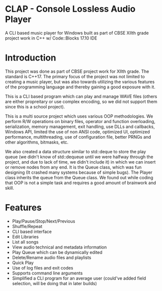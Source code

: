 # CLAP - Console Lossless Audio Player
A CLI based music player for Windows built as part of CBSE XIIth grade project work in C++ w/ Code::Blocks 17.10 IDE

# Introduction
This project was done as part of CBSE project work for XIIth grade. The standard is C++17. The primary focus of the project was not limited to creating a music player, but was also towards utilizing the various features of the programming language and thereby gaining a good exposure with it.

This is a CLI based program which can play and manage WAVE files (others are either propreitary or use complex encoding, so we did not support them since this is a school project).

This is a multi source project which uses various OOP methodologies. We perform R/W operations on binary files, operator and function overloading, serialization, memory management, exit handling, use DLLs and callbacks, Windows API, limited the use of non ANSI code, optimized UI, optimized performance, multithreading, use of configuration file, better PRNGs and other algorithms, bitmasks, etc.

We also created a data structure similar to std::deque to store the play queue (we didn't know of std::dequeue until we were halfway through the project, and due to lack of time, we didn't include it) in which we can insert or remove nodes from any end. It is the Queue class, which was fun designing (It crashed many systems because of simple bugs). The Player class inherits the queue from the Queue class. We found out while coding that OOP is not a simple task and requires a good amount of brainwork and skill.

# Features

* Play/Pause/Stop/Next/Previous
* Shuffle/Repeat
* CLI based interface
* Edit Libraries
* List all songs
* View audio technical and metadata information
* Play Queue which can be dynamically edited
* Delete/Rename audio files and playlists
* Quick Play
* Use of log files and exit codes
* Supports command line arguments
* Simplified a CLI program for an average user (could've added field selection, will be doing that in later builds)
